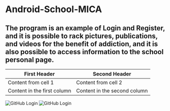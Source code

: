 # Android-School-MICA
## The program is an example of Login and Register, and it is possible to rack pictures, publications, and videos for the benefit of addiction, and it is also possible to access information to the school personal page.



First Header | Second Header
------------ | -------------
Content from cell 1 | Content from cell 2
Content in the first column | Content in the second column


![GitHub Login](Login.png)
![GitHub Login](Login.png)


